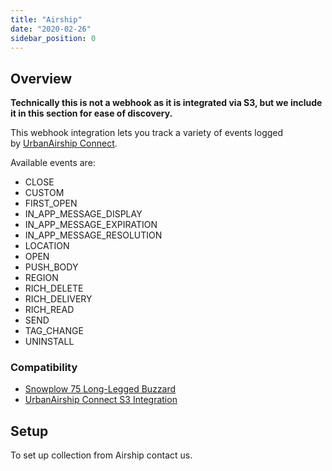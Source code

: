```yaml
---
title: "Airship"
date: "2020-02-26"
sidebar_position: 0
---
```


## Overview

**Technically this is not a webhook as it is integrated via S3, but we include it in this section for ease of discovery.**

This webhook integration lets you track a variety of events logged by [UrbanAirship Connect](http://urbanairship.com/).

Available events are:

- CLOSE
- CUSTOM
- FIRST_OPEN
- IN_APP_MESSAGE_DISPLAY
- IN_APP_MESSAGE_EXPIRATION
- IN_APP_MESSAGE_RESOLUTION
- LOCATION
- OPEN
- PUSH_BODY
- REGION
- RICH_DELETE
- RICH_DELIVERY
- RICH_READ
- SEND
- TAG_CHANGE
- UNINSTALL

### Compatibility

- [Snowplow 75 Long-Legged Buzzard](https://github.com/snowplow/snowplow/releases/tag/r75-long-legged-buzzard)
- [UrbanAirship Connect S3 Integration](https://docs.urbanairship.com/connect/index.html)

## Setup

To set up collection from Airship contact us.
